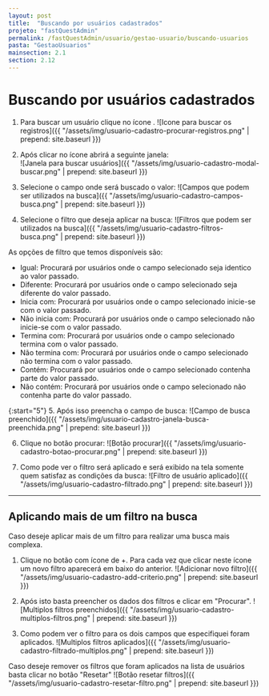 ```yaml
---
layout: post
title:  "Buscando por usuários cadastrados"
projeto: "fastQuestAdmin"
permalink: /fastQuestAdmin/usuario/gestao-usuario/buscando-usuarios
pasta: "GestaoUsuarios"
mainsection: 2.1
section: 2.12
---
```

# Buscando por usuários cadastrados

1. Para buscar um usuário clique no ícone <i class="fa fa-search" style="color: #ff892a!important"></i>.
![Icone para buscar os registros]({{ "/assets/img/usuario-cadastro-procurar-registros.png" | prepend: site.baseurl }})

2. Após clicar no ícone abrirá a seguinte janela:  
![Janela para buscar usuários]({{ "/assets/img/usuario-cadastro-modal-buscar.png" | prepend: site.baseurl }})

3. Selecione o campo onde será buscado o valor:
![Campos que podem ser utilizados na busca]({{ "/assets/img/usuario-cadastro-campos-busca.png" | prepend: site.baseurl }})

4. Selecione o filtro que deseja aplicar na busca: 
![Filtros que podem ser utilizados na busca]({{ "/assets/img/usuario-cadastro-filtros-busca.png" | prepend: site.baseurl }})

As opções de filtro que temos disponíveis são:

- Igual: Procurará por usuários onde o campo selecionado seja identico ao valor passado.
- Diferente: Procurará por usuários onde o campo selecionado seja diferente do valor passado.
- Inicia com: Procurará por usuários onde o campo selecionado inicie-se com o valor passado.
- Não inicia com: Procurará por usuários onde o campo selecionado não inicie-se com o valor passado.
- Termina com: Procurará por usuários onde o campo selecionado termina com o valor passado.
- Não termina com: Procurará por usuários onde o campo selecionado não termina com o valor passado.
- Contém: Procurará por usuários onde o campo selecionado contenha parte do valor passado.
- Não contém: Procurará por usuários onde o campo selecionado não contenha parte do valor passado.

{:start="5"}
5. Após isso preencha o campo de busca:
![Campo de busca preenchido]({{ "/assets/img/usuario-cadastro-janela-busca-preenchida.png" | prepend: site.baseurl }})

6. Clique no botão procurar:
![Botão procurar]({{ "/assets/img/usuario-cadastro-botao-procurar.png" | prepend: site.baseurl }})


7. Como pode ver o filtro será aplicado e será exibido na tela somente quem satisfaz as condições da busca:
![Filtro de usuário aplicado]({{ "/assets/img/usuario-cadastro-filtrado.png" | prepend: site.baseurl }})

---

## Aplicando mais de um filtro na busca

Caso deseje aplicar mais de um filtro para realizar uma busca mais complexa.

1. Clique no botão com ícone de +. Para cada vez que clicar neste ícone um novo filtro aparecerá em baixo do anterior.
![Adicionar novo filtro]({{ "/assets/img/usuario-cadastro-add-criterio.png" | prepend: site.baseurl }})

2. Após isto basta preencher os dados dos filtros e clicar em "Procurar".
![Multiplos filtros preenchidos]({{ "/assets/img/usuario-cadastro-multiplos-filtros.png" | prepend: site.baseurl }})

3. Como podem ver o filtro para os dois campos que especifiquei foram aplicados.
![Multiplos filtros aplicados]({{ "/assets/img/usuario-cadastro-filtrado-multiplos.png" | prepend: site.baseurl }})

Caso deseje remover os filtros que foram aplicados na lista de usuários basta clicar no botão "Resetar"
![Botão resetar filtros]({{ "/assets/img/usuario-cadastro-resetar-filtro.png" | prepend: site.baseurl }})


